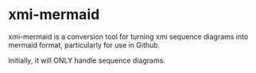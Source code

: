 # xmi-mermaid

xmi-mermaid is a conversion tool for turning xmi sequence diagrams into mermaid format, particularly for use in Github.

Initially, it will ONLY handle sequence diagrams. 
